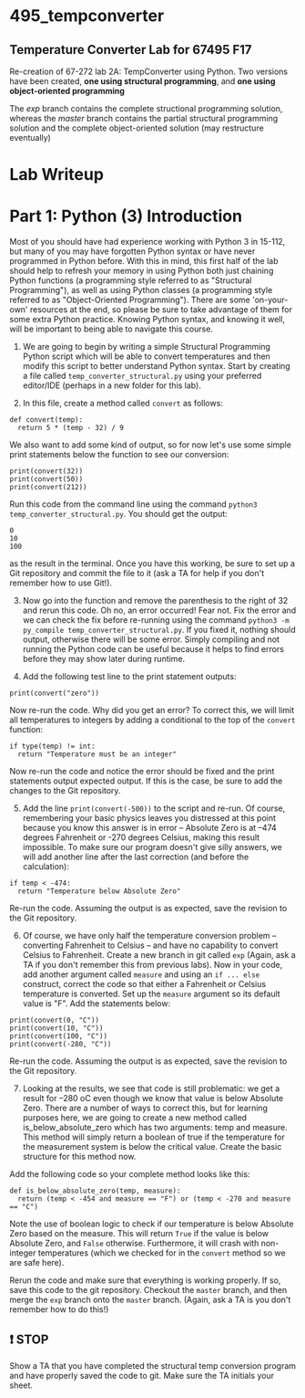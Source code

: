 # 495_tempconverter
## Temperature Converter Lab for 67495 F17

Re-creation of 67-272 lab 2A: TempConverter using Python. Two versions have been created, **one using structural programming**, and **one using object-oriented programming**

The *exp* branch contains the complete structional programming solution, whereas the *master* branch contains the partial structural programming solution and the complete object-oriented solution (may restructure eventually)

# Lab Writeup

# Part 1: Python (3) Introduction

Most of you should have had experience working with Python 3 in 15-112, but many of you may have forgotten Python syntax or have never programmed in Python before. With this in mind, this first half of the lab should help to refresh your memory in using Python both just chaining Python functions (a programming style referred to as "Structural Programming"), as well as using Python classes (a programming style referred to as "Object-Oriented Programming"). There are some 'on-your-own' resources at the end, so please be sure to take advantage of them for some extra Python practice. Knowing Python syntax, and knowing it well, will be important to being able to navigate this course.

1. We are going to begin by writing a simple Structural Programming Python script which will be able to convert temperatures and then modify this script to better understand Python syntax. Start by creating a file called `temp_converter_structural.py` using your preferred editor/IDE (perhaps in a new folder for this lab).

2. In this file, create a method called `convert` as follows:
```
def convert(temp):
  return 5 * (temp - 32) / 9
```

We also want to add some kind of output, so for now let's use some simple print statements below the function to see our conversion:

```
print(convert(32))
print(convert(50))
print(convert(212))
```

Run this code from the command line using the command `python3 temp_converter_structural.py`. You should get the output:
```
0
10
100
```
as the result in the terminal. Once you have this working, be sure to set up a Git repository and commit the file to it (ask a TA for help if you don't remember how to use Git!).

3. Now go into the function and remove the parenthesis to the right of 32 and rerun this code. Oh no, an error occurred! Fear not. Fix the error and we can check the fix before re-running using the command `python3 -m py_compile temp_converter_structural.py`. If you fixed it, nothing should output, otherwise there will be some error. Simply compiling and not running the Python code can be useful because it helps to find errors before they may show later during runtime.

4. Add the following test line to the print statement outputs:
```
print(convert("zero"))
```
Now re-run the code. Why did you get an error? To correct this, we will limit all temperatures to integers by adding a conditional to the top of the `convert` function:

```
if type(temp) != int:
  return "Temperature must be an integer"
```

Now re-run the code and notice the error should be fixed and the print statements output expected output. If this is the case, be sure to add the changes to the Git repository.

5. Add the line `print(convert(-500))` to the script and re-run. Of course, remembering your basic physics leaves you distressed at this point because you know this answer is in error – Absolute Zero is at –474 degrees Fahrenheit or -270 degrees Celsius, making this result impossible. To make sure our program doesn't give silly answers, we will add another line after the last correction (and before the calculation):

```
if temp < -474:
  return "Temperature below Absolute Zero"
```

Re-run the code. Assuming the output is as expected, save the revision to the Git repository.

6. Of course, we have only half the temperature conversion problem – converting Fahrenheit to Celsius – and have no capability to convert Celsius to Fahrenheit. Create a new branch in git called `exp` (Again, ask a TA if you don't remember this from previous labs). Now in your code, add another argument called `measure` and using an `if ... else` construct, correct the code so that either a Fahrenheit or Celsius temperature is converted. Set up the `measure` argument so its default value is "F". Add the statements below:

```
print(convert(0, "C"))
print(convert(10, "C"))
print(convert(100, "C"))
print(convert(-280, "C"))
```

Re-run the code. Assuming the output is as expected, save the revision to the Git repository.

7. Looking at the results, we see that code is still problematic: we get a result for –280 oC even though we know that value is below Absolute Zero. There are a number of ways to correct this, but for learning purposes here, we are going to create a new method called is_below_absolute_zero which has two arguments: temp and measure. This method will simply return a boolean of true if the temperature for the measurement system is below the critical value. Create the basic structure for this method now.

Add the following code so your complete method looks like this:

```
def is_below_absolute_zero(temp, measure):
  return (temp < -454 and measure == "F") or (temp < -270 and measure == "C")
```

Note the use of boolean logic to check if our temperature is below Absolute Zero based on the measure. This will return `True` if the value is below Absolute Zero, and `False` otherwise. Furthermore, it will crash with non-integer temperatures (which we checked for in the `convert` method so we are safe here).

Rerun the code and make sure that everything is working properly. If so, save this code to the git repository. Checkout the `master` branch, and then merge the `exp` branch onto the `master` branch. (Again, ask a TA is you don't remember how to do this!)

## :exclamation: STOP
Show a TA that you have completed the structural temp conversion program and have properly saved the code to git. Make sure the TA initials your sheet.